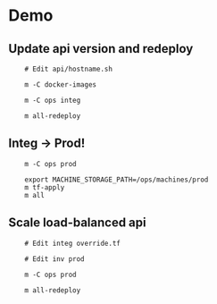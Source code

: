 # Demo

## Update api version and redeploy
	
		# Edit api/hostname.sh
		
		m -C docker-images

		m -C ops integ
		
		m all-redeploy

## Integ -> Prod!
	
		m -C ops prod

		export MACHINE_STORAGE_PATH=/ops/machines/prod
		m tf-apply
		m all

## Scale load-balanced api

		# Edit integ override.tf

		# Edit inv prod

		m -C ops prod

		m all-redeploy
